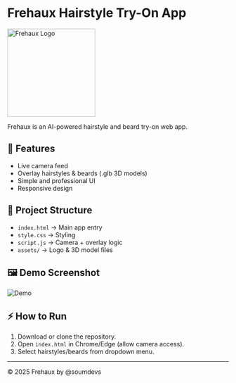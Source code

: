 # Frehaux Hairstyle Try-On App

<img src="assets/logo.png" alt="Frehaux Logo" width="200"/>

Frehaux is an AI-powered hairstyle and beard try-on web app.

## 🚀 Features
- Live camera feed
- Overlay hairstyles & beards (.glb 3D models)
- Simple and professional UI
- Responsive design

## 📂 Project Structure
- `index.html` → Main app entry
- `style.css` → Styling
- `script.js` → Camera + overlay logic
- `assets/` → Logo & 3D model files

## 🖼️ Demo Screenshot
![Demo](assets/demo.png)

## ⚡ How to Run
1. Download or clone the repository.
2. Open `index.html` in Chrome/Edge (allow camera access).
3. Select hairstyles/beards from dropdown menu.

---
© 2025 Frehaux by @soumdevs
